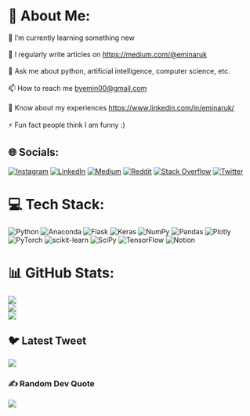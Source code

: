# 💫 About Me:
🌱 I’m currently learning something new<br><br>📝 I regularly write articles on https://medium.com/@eminaruk<br><br>💬 Ask me about python, artificial intelligence, computer science, etc.<br><br>📫 How to reach me byemin00@gmail.com<br><br>📄 Know about my experiences https://www.linkedin.com/in/eminaruk/<br><br>⚡ Fun fact people think I am funny :)


## 🌐 Socials:
[![Instagram](https://img.shields.io/badge/Instagram-%23E4405F.svg?logo=Instagram&logoColor=white)](https://instagram.com/eminarukk) [![LinkedIn](https://img.shields.io/badge/LinkedIn-%230077B5.svg?logo=linkedin&logoColor=white)](https://linkedin.com/in/eminaruk) [![Medium](https://img.shields.io/badge/Medium-12100E?logo=medium&logoColor=white)](https://medium.com/@eminaruk) [![Reddit](https://img.shields.io/badge/Reddit-%23FF4500.svg?logo=Reddit&logoColor=white)](https://reddit.com/user/eminaruk) [![Stack Overflow](https://img.shields.io/badge/-Stackoverflow-FE7A16?logo=stack-overflow&logoColor=white)](https://stackoverflow.com/users/14838504) [![Twitter](https://img.shields.io/badge/Twitter-%231DA1F2.svg?logo=Twitter&logoColor=white)](https://twitter.com/eminarukk) 

# 💻 Tech Stack:
![Python](https://img.shields.io/badge/python-3670A0?style=for-the-badge&logo=python&logoColor=ffdd54) ![Anaconda](https://img.shields.io/badge/Anaconda-%2344A833.svg?style=for-the-badge&logo=anaconda&logoColor=white) ![Flask](https://img.shields.io/badge/flask-%23000.svg?style=for-the-badge&logo=flask&logoColor=white) ![Keras](https://img.shields.io/badge/Keras-%23D00000.svg?style=for-the-badge&logo=Keras&logoColor=white) ![NumPy](https://img.shields.io/badge/numpy-%23013243.svg?style=for-the-badge&logo=numpy&logoColor=white) ![Pandas](https://img.shields.io/badge/pandas-%23150458.svg?style=for-the-badge&logo=pandas&logoColor=white) ![Plotly](https://img.shields.io/badge/Plotly-%233F4F75.svg?style=for-the-badge&logo=plotly&logoColor=white) ![PyTorch](https://img.shields.io/badge/PyTorch-%23EE4C2C.svg?style=for-the-badge&logo=PyTorch&logoColor=white) ![scikit-learn](https://img.shields.io/badge/scikit--learn-%23F7931E.svg?style=for-the-badge&logo=scikit-learn&logoColor=white) ![SciPy](https://img.shields.io/badge/SciPy-%230C55A5.svg?style=for-the-badge&logo=scipy&logoColor=%white) ![TensorFlow](https://img.shields.io/badge/TensorFlow-%23FF6F00.svg?style=for-the-badge&logo=TensorFlow&logoColor=white) ![Notion](https://img.shields.io/badge/Notion-%23000000.svg?style=for-the-badge&logo=notion&logoColor=white)
# 📊 GitHub Stats:
![](https://github-readme-stats.vercel.app/api?username=eminaruk&theme=react&hide_border=false&include_all_commits=false&count_private=true)<br/>
![](https://github-readme-streak-stats.herokuapp.com/?user=eminaruk&theme=react&hide_border=false)<br/>
![](https://github-readme-stats.vercel.app/api/top-langs/?username=eminaruk&theme=react&hide_border=false&include_all_commits=false&count_private=true&layout=compact)

## 🐦 Latest Tweet
[![](https://gtce.itsvg.in/api?username=eminarukk)](https://github.com/VishwaGauravIn/github-twitter-card-embed)

### ✍️ Random Dev Quote
![](https://quotes-github-readme.vercel.app/api?type=vetical&theme=tokyonight)

<!-- Proudly created with GPRM ( https://gprm.itsvg.in ) -->
